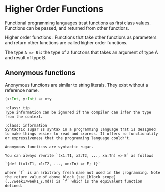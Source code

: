 # Higher Order Functions

Functional programming languages treat functions as first class values. Functions can be passed, and returned from other functions.

Higher order functions
: Functions that take other functions as parameters and return other functions are called higher order functions.

The type `A => B` is the type of a functions that takes an argument of type A and result of type B.

## Anonymous functions

Anonymous functions are similar to string literals. They exist without a reference name.


```scala
(x:Int, y:Int) => x+y

```

```{admonition}
:class: tip
Type information can be ignored if the compiler can infer the type from the context.
```

```{admonition} Syntactic Sugar
:class: information
Syntactic sugar is syntax in a programming language that is designed to make things easier to read and express. It offers no functionality or expressiveness that the programming language couldn't.

Anonymous functions are syntactic sugar.

You can always rewrite `(x1:T1, x2:T2, ..., xn:Tn) => E` as follows

`{def f(x1:T1, x2:T2, ..., xn:Tn) => E; f}`

where `f` is an arbitrary fresh name not used in the programming. Note the return value of above block (see [block scope](../week1/week1_2.md)) is `f` which is the equivalent function defined.

```
